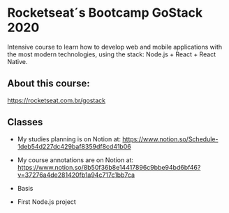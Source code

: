 # Rocketseat´s Bootcamp GoStack 2020

Intensive course to learn how to develop web and mobile applications with the most modern technologies, using the stack: Node.js + React + React Native.

## About this course:
https://rocketseat.com.br/gostack

## Classes

* My studies planning is on Notion at:
https://www.notion.so/Schedule-1deb54d227dc429baf8359df8cd41b06

* My course annotations are on Notion at:
https://www.notion.so/8b50f36b8e14417896c9bbe94bd6bf46?v=37276a4de281420fb1a94c717c1bb7ca

* Basis
* First Node.js project
